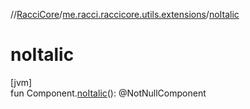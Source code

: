 //[RacciCore](../../index.md)/[me.racci.raccicore.utils.extensions](index.md)/[noItalic](no-italic.md)

# noItalic

[jvm]\
fun Component.[noItalic](no-italic.md)(): @NotNullComponent
